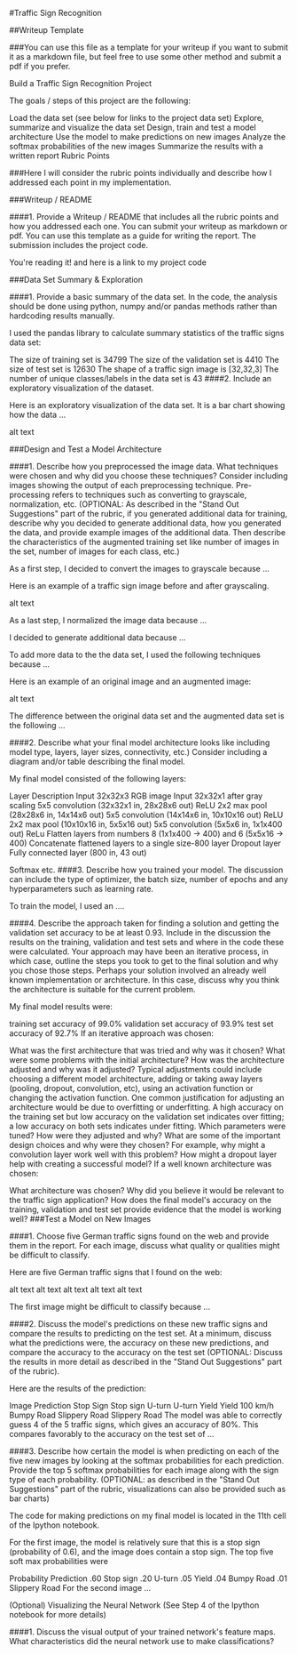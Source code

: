#Traffic Sign Recognition

##Writeup Template

###You can use this file as a template for your writeup if you want to submit it as a markdown file, but feel free to use some other method and submit a pdf if you prefer.

Build a Traffic Sign Recognition Project

The goals / steps of this project are the following:

Load the data set (see below for links to the project data set)
Explore, summarize and visualize the data set
Design, train and test a model architecture
Use the model to make predictions on new images
Analyze the softmax probabilities of the new images
Summarize the results with a written report
Rubric Points

###Here I will consider the rubric points individually and describe how I addressed each point in my implementation.

###Writeup / README

####1. Provide a Writeup / README that includes all the rubric points and how you addressed each one. You can submit your writeup as markdown or pdf. You can use this template as a guide for writing the report. The submission includes the project code.

You're reading it! and here is a link to my project code

###Data Set Summary & Exploration

####1. Provide a basic summary of the data set. In the code, the analysis should be done using python, numpy and/or pandas methods rather than hardcoding results manually.

I used the pandas library to calculate summary statistics of the traffic signs data set:

The size of training set is 34799
The size of the validation set is 4410
The size of test set is 12630
The shape of a traffic sign image is [32,32,3]
The number of unique classes/labels in the data set is 43
####2. Include an exploratory visualization of the dataset.

Here is an exploratory visualization of the data set. It is a bar chart showing how the data ...

alt text

###Design and Test a Model Architecture

####1. Describe how you preprocessed the image data. What techniques were chosen and why did you choose these techniques? Consider including images showing the output of each preprocessing technique. Pre-processing refers to techniques such as converting to grayscale, normalization, etc. (OPTIONAL: As described in the "Stand Out Suggestions" part of the rubric, if you generated additional data for training, describe why you decided to generate additional data, how you generated the data, and provide example images of the additional data. Then describe the characteristics of the augmented training set like number of images in the set, number of images for each class, etc.)

As a first step, I decided to convert the images to grayscale because ...

Here is an example of a traffic sign image before and after grayscaling.

alt text

As a last step, I normalized the image data because ...

I decided to generate additional data because ...

To add more data to the the data set, I used the following techniques because ...

Here is an example of an original image and an augmented image:

alt text

The difference between the original data set and the augmented data set is the following ...

####2. Describe what your final model architecture looks like including model type, layers, layer sizes, connectivity, etc.) Consider including a diagram and/or table describing the final model.

My final model consisted of the following layers:

Layer	Description
Input	32x32x3 RGB image
Input 32x32x1 after gray scaling
5x5 convolution (32x32x1 in, 28x28x6 out)
ReLU
2x2 max pool (28x28x6 in, 14x14x6 out)
5x5 convolution (14x14x6 in, 10x10x16 out)
ReLU
2x2 max pool (10x10x16 in, 5x5x16 out)
5x5 convolution (5x5x6 in, 1x1x400 out)
ReLu
Flatten layers from numbers 8 (1x1x400 -> 400) and 6 (5x5x16 -> 400)
Concatenate flattened layers to a single size-800 layer
Dropout layer
Fully connected layer (800 in, 43 out)



Softmax	etc.
####3. Describe how you trained your model. The discussion can include the type of optimizer, the batch size, number of epochs and any hyperparameters such as learning rate.

To train the model, I used an ....

####4. Describe the approach taken for finding a solution and getting the validation set accuracy to be at least 0.93. Include in the discussion the results on the training, validation and test sets and where in the code these were calculated. Your approach may have been an iterative process, in which case, outline the steps you took to get to the final solution and why you chose those steps. Perhaps your solution involved an already well known implementation or architecture. In this case, discuss why you think the architecture is suitable for the current problem.

My final model results were:

training set accuracy of 99.0%
validation set accuracy of 93.9%
test set accuracy of 92.7%
If an iterative approach was chosen:

What was the first architecture that was tried and why was it chosen?
What were some problems with the initial architecture?
How was the architecture adjusted and why was it adjusted? Typical adjustments could include choosing a different model architecture, adding or taking away layers (pooling, dropout, convolution, etc), using an activation function or changing the activation function. One common justification for adjusting an architecture would be due to overfitting or underfitting. A high accuracy on the training set but low accuracy on the validation set indicates over fitting; a low accuracy on both sets indicates under fitting.
Which parameters were tuned? How were they adjusted and why?
What are some of the important design choices and why were they chosen? For example, why might a convolution layer work well with this problem? How might a dropout layer help with creating a successful model?
If a well known architecture was chosen:

What architecture was chosen?
Why did you believe it would be relevant to the traffic sign application?
How does the final model's accuracy on the training, validation and test set provide evidence that the model is working well?
###Test a Model on New Images

####1. Choose five German traffic signs found on the web and provide them in the report. For each image, discuss what quality or qualities might be difficult to classify.

Here are five German traffic signs that I found on the web:

alt text alt text alt text alt text alt text

The first image might be difficult to classify because ...

####2. Discuss the model's predictions on these new traffic signs and compare the results to predicting on the test set. At a minimum, discuss what the predictions were, the accuracy on these new predictions, and compare the accuracy to the accuracy on the test set (OPTIONAL: Discuss the results in more detail as described in the "Stand Out Suggestions" part of the rubric).

Here are the results of the prediction:

Image	Prediction
Stop Sign	Stop sign
U-turn	U-turn
Yield	Yield
100 km/h	Bumpy Road
Slippery Road	Slippery Road
The model was able to correctly guess 4 of the 5 traffic signs, which gives an accuracy of 80%. This compares favorably to the accuracy on the test set of ...

####3. Describe how certain the model is when predicting on each of the five new images by looking at the softmax probabilities for each prediction. Provide the top 5 softmax probabilities for each image along with the sign type of each probability. (OPTIONAL: as described in the "Stand Out Suggestions" part of the rubric, visualizations can also be provided such as bar charts)

The code for making predictions on my final model is located in the 11th cell of the Ipython notebook.

For the first image, the model is relatively sure that this is a stop sign (probability of 0.6), and the image does contain a stop sign. The top five soft max probabilities were

Probability	Prediction
.60	Stop sign
.20	U-turn
.05	Yield
.04	Bumpy Road
.01	Slippery Road
For the second image ...

(Optional) Visualizing the Neural Network (See Step 4 of the Ipython notebook for more details)

####1. Discuss the visual output of your trained network's feature maps. What characteristics did the neural network use to make classifications?
